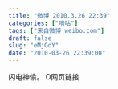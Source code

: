 ```yaml
---
title: "微博 2010.3.26 22:39"
categories: ["嘀咕"]
tags: ["来自微博 weibo.com"]
draft: false
slug: "eMjGoY"
date: "2010-03-26 22:39:00"
---
```


<p>闪电神偷。  O网页链接 ​​​​</p>
